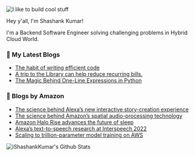 ![I like to build cool stuff](https://res.cloudinary.com/dt8g3rhcy/image/upload/v1595929574/i_like_to_build_cool_shit._1_nzbwjh.png)

Hey y'all, I'm Shashank Kumar! 

I'm a Backend Software Engineer solving challenging problems in Hybrid Cloud World.

### 📕 My Latest Blogs
<!-- BLOG-POST-LIST:START -->
- [The habit of writing efficient code](https://medium.com/@ishashankkumar/the-habit-of-writing-efficient-code-153b05f04269?source=rss-d24dda280d5f------2)
- [A trip to the Library can help reduce recurring bills.](https://medium.com/swlh/a-trip-to-the-library-can-help-reduce-recurring-bills-23bca495cdf5?source=rss-d24dda280d5f------2)
- [The Magic Behind One-Line Expressions in Python](https://medium.com/swlh/the-magic-behind-one-line-expressions-in-python-816c10180c5c?source=rss-d24dda280d5f------2)
<!-- BLOG-POST-LIST:END -->

### 📕 Blogs by Amazon
<!-- AMAZON-BLOG-POST-LIST:START -->
- [The science behind Alexa’s new interactive story-creation experience](https://www.amazon.science/blog/the-science-behind-alexas-new-interactive-story-creation-experience)
- [The science behind Amazon’s spatial audio-processing technology](https://www.amazon.science/blog/the-science-behind-amazons-spatial-audio-processing-technology)
- [Amazon Halo Rise advances the future of sleep](https://www.amazon.science/blog/amazon-halo-rise-advances-the-future-of-sleep)
- [Alexa’s text-to-speech research at Interspeech 2022](https://www.amazon.science/blog/alexas-text-to-speech-research-at-interspeech-2022)
- [Scaling to trillion-parameter model training on AWS](https://www.amazon.science/blog/scaling-to-trillion-parameter-model-training-on-aws)
<!-- AMAZON-BLOG-POST-LIST:END -->



<img align="center" alt="iShashankKumar's Github Stats" src="https://github-readme-stats.vercel.app/api?username=ishashankkumar&show_icons=true&hide_border=true" />
